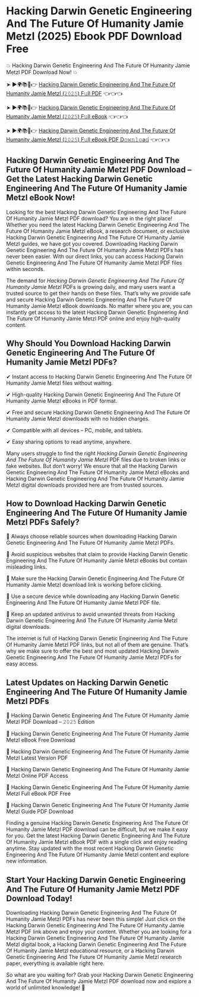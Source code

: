 # Hacking Darwin Genetic Engineering And The Future Of Humanity Jamie Metzl (2025) Ebook PDF Download Free

💥 Hacking Darwin Genetic Engineering And The Future Of Humanity Jamie Metzl PDF Download Now! 💥

➤ ►🌍📚📱👉 [Hacking Darwin Genetic Engineering And The Future Of Humanity Jamie Metzl (𝟸𝟶𝟸𝟻) F𝚞ll PDF](https://getpdf.xyz/hacking-darwin-genetic-engineering-and-the-future-of-humanity-jamie-metzl) 👈👈👈


➤ ►🌍📚📱👉 [Hacking Darwin Genetic Engineering And The Future Of Humanity Jamie Metzl (𝟸𝟶𝟸𝟻) F𝚞ll eBook](https://getpdf.xyz/hacking-darwin-genetic-engineering-and-the-future-of-humanity-jamie-metzl) 👈👈👈


➤ ►🌍📚📱👉 [Hacking Darwin Genetic Engineering And The Future Of Humanity Jamie Metzl (𝟸𝟶𝟸𝟻) F𝚞ll eBook PDF D𝚘𝚠𝚗𝚕𝚘a𝚍](https://getpdf.xyz/hacking-darwin-genetic-engineering-and-the-future-of-humanity-jamie-metzl) 👈👈👈


## Hacking Darwin Genetic Engineering And The Future Of Humanity Jamie Metzl PDF Download – Get the Latest Hacking Darwin Genetic Engineering And The Future Of Humanity Jamie Metzl eBook Now!

Looking for the best Hacking Darwin Genetic Engineering And The Future Of Humanity Jamie Metzl PDF download? You are in the right place! Whether you need the latest Hacking Darwin Genetic Engineering And The Future Of Humanity Jamie Metzl eBook, a research document, or exclusive Hacking Darwin Genetic Engineering And The Future Of Humanity Jamie Metzl guides, we have got you covered. Downloading Hacking Darwin Genetic Engineering And The Future Of Humanity Jamie Metzl PDFs has never been easier. With our direct links, you can access Hacking Darwin Genetic Engineering And The Future Of Humanity Jamie Metzl PDF files within seconds.

The demand for *Hacking Darwin Genetic Engineering And The Future Of Humanity Jamie Metzl* PDFs is growing daily, and many users want a trusted source to get their hands on these files. That’s why we provide safe and secure Hacking Darwin Genetic Engineering And The Future Of Humanity Jamie Metzl eBook downloads. No matter where you are, you can instantly get access to the latest Hacking Darwin Genetic Engineering And The Future Of Humanity Jamie Metzl PDF online and enjoy high-quality content.

## Why Should You Download Hacking Darwin Genetic Engineering And The Future Of Humanity Jamie Metzl PDFs?

✔ Instant access to Hacking Darwin Genetic Engineering And The Future Of Humanity Jamie Metzl files without waiting.

✔ High-quality Hacking Darwin Genetic Engineering And The Future Of Humanity Jamie Metzl eBooks in PDF format.

✔ Free and secure Hacking Darwin Genetic Engineering And The Future Of Humanity Jamie Metzl downloads with no hidden charges.

✔ Compatible with all devices – PC, mobile, and tablets.

✔ Easy sharing options to read anytime, anywhere.

Many users struggle to find the right *Hacking Darwin Genetic Engineering And The Future Of Humanity Jamie Metzl* PDF files due to broken links or fake websites. But don’t worry! We ensure that all the Hacking Darwin Genetic Engineering And The Future Of Humanity Jamie Metzl eBooks and Hacking Darwin Genetic Engineering And The Future Of Humanity Jamie Metzl digital downloads provided here are from trusted sources.

## How to Download Hacking Darwin Genetic Engineering And The Future Of Humanity Jamie Metzl PDFs Safely?

📌 Always choose reliable sources when downloading Hacking Darwin Genetic Engineering And The Future Of Humanity Jamie Metzl PDFs.

📌 Avoid suspicious websites that claim to provide Hacking Darwin Genetic Engineering And The Future Of Humanity Jamie Metzl eBooks but contain misleading links.

📌 Make sure the Hacking Darwin Genetic Engineering And The Future Of Humanity Jamie Metzl download link is working before clicking.

📌 Use a secure device while downloading any Hacking Darwin Genetic Engineering And The Future Of Humanity Jamie Metzl PDF file.

📌 Keep an updated antivirus to avoid unwanted threats from Hacking Darwin Genetic Engineering And The Future Of Humanity Jamie Metzl digital downloads.

The internet is full of Hacking Darwin Genetic Engineering And The Future Of Humanity Jamie Metzl PDF links, but not all of them are genuine. That’s why we make sure to offer the best and most updated Hacking Darwin Genetic Engineering And The Future Of Humanity Jamie Metzl PDFs for easy access.

## Latest Updates on Hacking Darwin Genetic Engineering And The Future Of Humanity Jamie Metzl PDFs

🔹 Hacking Darwin Genetic Engineering And The Future Of Humanity Jamie Metzl PDF Download – 𝟸𝟶𝟸𝟻 Edition

🔹 Hacking Darwin Genetic Engineering And The Future Of Humanity Jamie Metzl eBook Free Download

🔹 Hacking Darwin Genetic Engineering And The Future Of Humanity Jamie Metzl Latest Version PDF

🔹 Hacking Darwin Genetic Engineering And The Future Of Humanity Jamie Metzl Online PDF Access

🔹 Hacking Darwin Genetic Engineering And The Future Of Humanity Jamie Metzl Full eBook PDF Free

🔹 Hacking Darwin Genetic Engineering And The Future Of Humanity Jamie Metzl Guide PDF Download

Finding a genuine Hacking Darwin Genetic Engineering And The Future Of Humanity Jamie Metzl PDF download can be difficult, but we make it easy for you. Get the latest Hacking Darwin Genetic Engineering And The Future Of Humanity Jamie Metzl eBook PDF with a single click and enjoy reading anytime. Stay updated with the most recent Hacking Darwin Genetic Engineering And The Future Of Humanity Jamie Metzl content and explore new information.

## Start Your Hacking Darwin Genetic Engineering And The Future Of Humanity Jamie Metzl PDF Download Today!

Downloading Hacking Darwin Genetic Engineering And The Future Of Humanity Jamie Metzl PDFs has never been this simple! Just click on the Hacking Darwin Genetic Engineering And The Future Of Humanity Jamie Metzl PDF link above and enjoy your content. Whether you are looking for a Hacking Darwin Genetic Engineering And The Future Of Humanity Jamie Metzl digital book, a Hacking Darwin Genetic Engineering And The Future Of Humanity Jamie Metzl educational resource, or a Hacking Darwin Genetic Engineering And The Future Of Humanity Jamie Metzl research paper, everything is available right here.

So what are you waiting for? Grab your Hacking Darwin Genetic Engineering And The Future Of Humanity Jamie Metzl PDF download now and explore a world of unlimited knowledge! 🚀